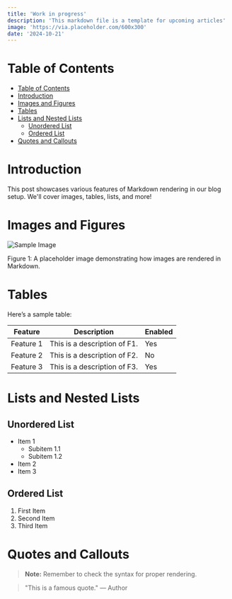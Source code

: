 ```yaml
---
title: 'Work in progress'
description: 'This markdown file is a template for upcoming articles'
image: 'https://via.placeholder.com/600x300'
date: '2024-10-21'
---
```


# Table of Contents

- [Table of Contents](#table-of-contents)
- [Introduction](#introduction)
- [Images and Figures](#images-and-figures)
- [Tables](#tables)
- [Lists and Nested Lists](#lists-and-nested-lists)
  - [Unordered List](#unordered-list)
  - [Ordered List](#ordered-list)
- [Quotes and Callouts](#quotes-and-callouts)

# Introduction

This post showcases various features of Markdown rendering in our blog setup. We'll cover images, tables, lists, and more!

# Images and Figures

![Sample Image](https://via.placeholder.com/600x300 'Sample Image')

Figure 1: A placeholder image demonstrating how images are rendered in Markdown.

# Tables

Here’s a sample table:

| Feature   | Description                  | Enabled |
| --------- | ---------------------------- | ------- |
| Feature 1 | This is a description of F1. | Yes     |
| Feature 2 | This is a description of F2. | No      |
| Feature 3 | This is a description of F3. | Yes     |

# Lists and Nested Lists

## Unordered List

- Item 1
  - Subitem 1.1
  - Subitem 1.2
- Item 2
- Item 3

## Ordered List

1. First Item
2. Second Item
3. Third Item

# Quotes and Callouts

> **Note:** Remember to check the syntax for proper rendering.

> "This is a famous quote." — Author
